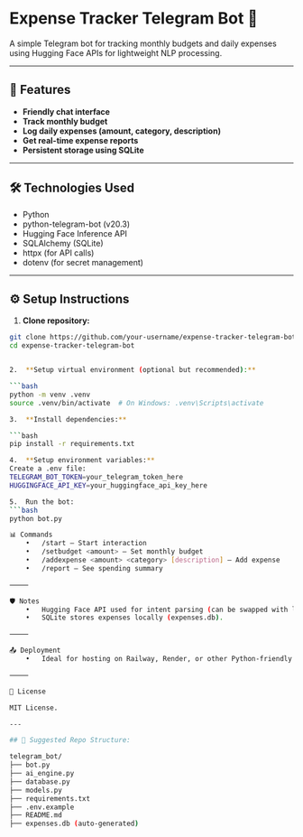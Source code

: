 # Expense Tracker Telegram Bot 🤖

A simple Telegram bot for tracking monthly budgets and daily expenses using Hugging Face APIs for lightweight NLP processing.

---

## 🚀 Features
- **Friendly chat interface**
- **Track monthly budget**
- **Log daily expenses (amount, category, description)**
- **Get real-time expense reports**
- **Persistent storage using SQLite**

---

## 🛠️ Technologies Used
- Python
- python-telegram-bot (v20.3)
- Hugging Face Inference API
- SQLAlchemy (SQLite)
- httpx (for API calls)
- dotenv (for secret management)

---

## ⚙️ Setup Instructions

1. **Clone repository:**
```bash
git clone https://github.com/your-username/expense-tracker-telegram-bot.git
cd expense-tracker-telegram-bot


2.	**Setup virtual environment (optional but recommended):**

```bash
python -m venv .venv
source .venv/bin/activate  # On Windows: .venv\Scripts\activate

3.	**Install dependencies:**

```bash
pip install -r requirements.txt

4.	**Setup environment variables:**
Create a .env file:
TELEGRAM_BOT_TOKEN=your_telegram_token_here
HUGGINGFACE_API_KEY=your_huggingface_api_key_here

5.	Run the bot:
```bash
python bot.py

📊 Commands
	•	/start — Start interaction
	•	/setbudget <amount> — Set monthly budget
	•	/addexpense <amount> <category> [description] — Add expense
	•	/report — See spending summary

⸻

🛡️ Notes
	•	Hugging Face API used for intent parsing (can be swapped with local LLM if needed).
	•	SQLite stores expenses locally (expenses.db).

⸻

📤 Deployment
	•	Ideal for hosting on Railway, Render, or other Python-friendly platforms.

⸻

📄 License

MIT License.

---

## 📂 Suggested Repo Structure:

telegram_bot/
├── bot.py
├── ai_engine.py
├── database.py
├── models.py
├── requirements.txt
├── .env.example
├── README.md
├── expenses.db (auto-generated)
